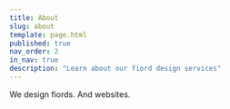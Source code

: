```yaml
---
title: About
slug: about
template: page.html
published: true
nav_order: 2
in_nav: true
description: "Learn about our fiord design services"
---
```


We design fiords. And websites.
